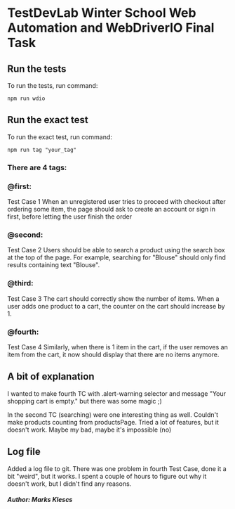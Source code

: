 # TestDevLab Winter School Web Automation and WebDriverIO Final Task

## Run the tests

To run the tests, run command:
```
npm run wdio
```

## Run the exact test

To run the exact test, run command:
```
npm run tag "your_tag"
```

### There are 4 tags:
### @first:
Test Case 1
When an unregistered user tries to proceed with checkout after ordering some item, the page
should ask to create an account or sign in first, before letting the user finish the order
### @second:
Test Case 2
Users should be able to search a product using the search box at the top of the page. For
example, searching for "Blouse" should only find results containing text "Blouse".
### @third:
Test Case 3
The cart should correctly show the number of items. When a user adds one product to a cart,
the counter on the cart should increase by 1.
### @fourth:
Test Case 4
Similarly, when there is 1 item in the cart, if the user removes an item from the cart, it now
should display that there are no items anymore.

## A bit of explanation

I wanted to make fourth TC with .alert-warning selector and message "Your shopping cart is empty." but there was some magic ;)

In the second TC (searching) were one interesting thing as well. Couldn't make products counting from productsPage. Tried a lot of features, but it doesn't work. Maybe my bad, maybe it's impossible (no)

## Log file

Added a log file to git. There was one problem in fourth Test Case, done it a bit "weird", but it works. I spent a couple of hours to figure out why it doesn't work, but I didn't find any reasons.

##### Author: Marks Klescs
